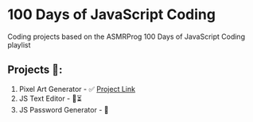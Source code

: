 # 100 Days of JavaScript Coding
 Coding projects based on the ASMRProg 100 Days of JavaScript Coding playlist
 ## Projects 📝: 
 1. Pixel Art Generator - ✅ [Project Link](https://pixel-art-generator-gamma.vercel.app/)
 2. JS Text Editor - 👷⏳
 3. JS Password Generator - 📅
 
